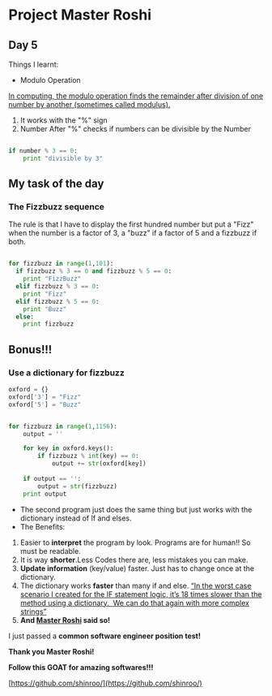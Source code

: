 # Project Master Roshi
## Day 5
Things I learnt:

- Modulo Operation

[In computing, the modulo operation finds the remainder after division of one number by another (sometimes called modulus).](https://en.wikipedia.org/wiki/Modulo_operation)

1. It works with the "%" sign
2. Number After "%" checks if numbers can be divisible by the Number
``` python

if number % 3 == 0:
	print "divisible by 3"

```
## My task of the day
### __The Fizzbuzz sequence__
The rule is that I have to display the first hundred number but put a "Fizz" when the number is a factor of 3, a "buzz" if a factor of 5 and a fizzbuzz if both.

``` python

for fizzbuzz in range(1,101):
  if fizzbuzz % 3 == 0 and fizzbuzz % 5 == 0:
    print "FizzBuzz"
  elif fizzbuzz % 3 == 0:
    print "Fizz"
  elif fizzbuzz % 5 == 0:
    print "Buzz"
  else:
    print fizzbuzz

```

## Bonus!!!
### Use a dictionary for fizzbuzz

```python
oxford = {}
oxford['3'] = "Fizz"
oxford['5'] = "Buzz"


for fizzbuzz in range(1,1156):
	output = ''

	for key in oxford.keys():
		if fizzbuzz % int(key) == 0:
			output += str(oxford[key])
	
	if output == '':
		output = str(fizzbuzz)
	print output

```
- The second program just does the same thing but just works with the dictionary instead of If and elses.
- The Benefits:
1. Easier to __interpret__ the program by look. Programs are for human!! So must be readable.
2. It is way __shorter__.Less Codes there are, less mistakes you can make.
3. __Update information__ (key/value) faster. Just has to change once at the dictionary.
4. The dictionary works __faster__ than many if and else. 
[“In the worst case scenario I created for the IF statement logic, it’s 18 times slower than the method using a dictionary.  We can do that again with more complex strings”]( http://scottlobdell.me/2014/05/time-efficiency-statements-vs-python-dictionaries/)
5. __And __[Master Roshi](https://github.com/shinroo/)__ said so!__

I just passed a __common software engineer position test!__

__Thank you Master Roshi!__

__Follow this GOAT for amazing softwares!!!__

[https://github.com/shinroo/](https://github.com/shinroo/)
 

